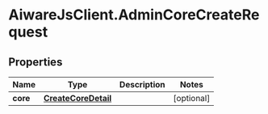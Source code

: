 # AiwareJsClient.AdminCoreCreateRequest

## Properties

Name | Type | Description | Notes
------------ | ------------- | ------------- | -------------
**core** | [**CreateCoreDetail**](CreateCoreDetail.md) |  | [optional] 



